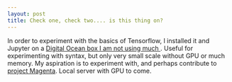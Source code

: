 ```yaml
---
layout: post
title: Check one, check two.... is this thing on? 
---
```


In order to experiment with the basics of Tensorflow, I installed it and Jupyter on a [ Digital Ocean box I am not using much ](http://104.236.233.240:8888/notebooks/1_hello_tensorflow.ipynb).  Useful for experimenting with syntax, but only very small scale without GPU or much memory. My aspiration is to experiment with, and perhaps contribute to [project Magenta](https://magenta.tensorflow.org/welcome-to-magenta).  Local server with GPU to come. 
